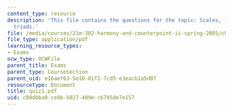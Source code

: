 ```yaml
---
content_type: resource
description: 'This file contains the questions for the topic: Scales, intervals, and
  triads.'
file: /media/courses/21m-302-harmony-and-counterpoint-ii-spring-2005/c08dbba9ce9b5027409ec6795de7e157_quiz1.pdf
file_type: application/pdf
learning_resource_types:
- Exams
ocw_type: OCWFile
parent_title: Exams
parent_type: CourseSection
parent_uid: e16aef63-5e10-01f2-7cd5-e3eacb1a5d07
resourcetype: Document
title: quiz1.pdf
uid: c08dbba9-ce9b-5027-409e-c6795de7e157
---
```

